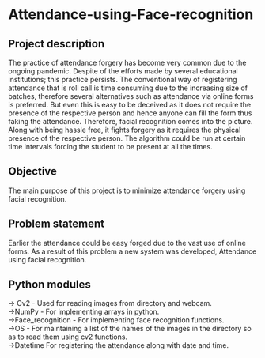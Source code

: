 # Attendance-using-Face-recognition

## Project description
The practice of attendance forgery has become very common due to the ongoing
pandemic. Despite of the efforts made by several educational institutions; this
practice persists. The conventional way of registering attendance that is roll call
is time consuming due to the increasing size of batches, therefore several
alternatives such as attendance via online forms is preferred. But even this is
easy to be deceived as it does not require the presence of the respective person
and hence anyone can fill the form thus faking the attendance.
Therefore, facial recognition comes into the picture. Along with being hassle
free, it fights forgery as it requires the physical presence of the respective
person. The algorithm could be run at certain time intervals forcing the student
to be present at all the times.

## Objective
The main purpose of this project is to minimize attendance forgery using facial
recognition.

## Problem statement
Earlier the attendance could be easy forged due to the vast use of online forms.
As a result of this problem a new system was developed, Attendance using
facial recognition.


## Python modules
-> Cv2 - Used for reading images from directory and webcam.<br/>
->NumPy - For implementing arrays in python.<br/>
->Face_recognition - For implementing face recognition functions.<br/>
->OS - For maintaining a list of the names of the images in the directory so as to read them using cv2 functions.<br/>
->Datetime For registering the attendance along with date and time.<br/>
